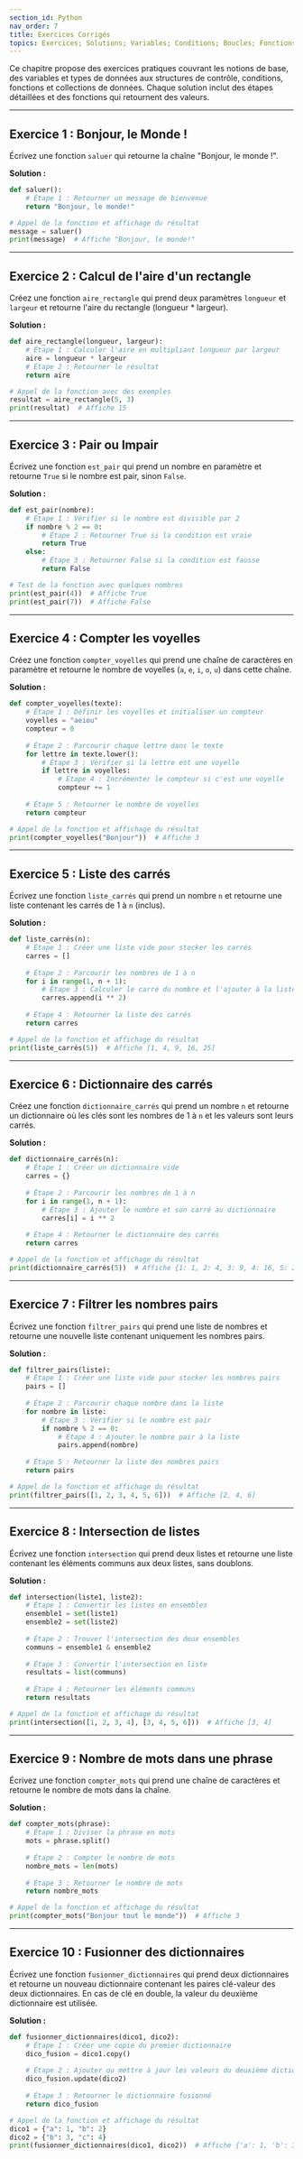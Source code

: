 ```yaml
---
section_id: Python
nav_order: 7
title: Exercices Corrigés
topics: Exercices; Solutions; Variables; Conditions; Boucles; Fonctions; Collections de données
---
```


Ce chapitre propose des exercices pratiques couvrant les notions de base, des variables et types de données aux structures de contrôle, conditions, fonctions et collections de données. Chaque solution inclut des étapes détaillées et des fonctions qui retournent des valeurs.

---

## Exercice 1 : Bonjour, le Monde !

Écrivez une fonction `saluer` qui retourne la chaîne "Bonjour, le monde !".

**Solution :**

```python
def saluer():
    # Étape 1 : Retourner un message de bienvenue
    return "Bonjour, le monde!"

# Appel de la fonction et affichage du résultat
message = saluer()
print(message)  # Affiche "Bonjour, le monde!"
```

---

## Exercice 2 : Calcul de l'aire d'un rectangle

Créez une fonction `aire_rectangle` qui prend deux paramètres `longueur` et `largeur` et retourne l'aire du rectangle (longueur * largeur).

**Solution :**

```python
def aire_rectangle(longueur, largeur):
    # Étape 1 : Calculer l'aire en multipliant longueur par largeur
    aire = longueur * largeur
    # Étape 2 : Retourner le résultat
    return aire

# Appel de la fonction avec des exemples
resultat = aire_rectangle(5, 3)
print(resultat)  # Affiche 15
```

---

## Exercice 3 : Pair ou Impair

Écrivez une fonction `est_pair` qui prend un nombre en paramètre et retourne `True` si le nombre est pair, sinon `False`.

**Solution :**

```python
def est_pair(nombre):
    # Étape 1 : Vérifier si le nombre est divisible par 2
    if nombre % 2 == 0:
        # Étape 2 : Retourner True si la condition est vraie
        return True
    else:
        # Étape 3 : Retourner False si la condition est fausse
        return False

# Test de la fonction avec quelques nombres
print(est_pair(4))  # Affiche True
print(est_pair(7))  # Affiche False
```

---

## Exercice 4 : Compter les voyelles

Créez une fonction `compter_voyelles` qui prend une chaîne de caractères en paramètre et retourne le nombre de voyelles (`a`, `e`, `i`, `o`, `u`) dans cette chaîne.

**Solution :**

```python
def compter_voyelles(texte):
    # Étape 1 : Définir les voyelles et initialiser un compteur
    voyelles = "aeiou"
    compteur = 0
    
    # Étape 2 : Parcourir chaque lettre dans le texte
    for lettre in texte.lower():
        # Étape 3 : Vérifier si la lettre est une voyelle
        if lettre in voyelles:
            # Étape 4 : Incrémenter le compteur si c'est une voyelle
            compteur += 1
    
    # Étape 5 : Retourner le nombre de voyelles
    return compteur

# Appel de la fonction et affichage du résultat
print(compter_voyelles("Bonjour"))  # Affiche 3
```

---

## Exercice 5 : Liste des carrés

Écrivez une fonction `liste_carrés` qui prend un nombre `n` et retourne une liste contenant les carrés de 1 à `n` (inclus).

**Solution :**

```python
def liste_carrés(n):
    # Étape 1 : Créer une liste vide pour stocker les carrés
    carres = []
    
    # Étape 2 : Parcourir les nombres de 1 à n
    for i in range(1, n + 1):
        # Étape 3 : Calculer le carré du nombre et l'ajouter à la liste
        carres.append(i ** 2)
    
    # Étape 4 : Retourner la liste des carrés
    return carres

# Appel de la fonction et affichage du résultat
print(liste_carrés(5))  # Affiche [1, 4, 9, 16, 25]
```

---

## Exercice 6 : Dictionnaire des carrés

Créez une fonction `dictionnaire_carrés` qui prend un nombre `n` et retourne un dictionnaire où les clés sont les nombres de 1 à `n` et les valeurs sont leurs carrés.

**Solution :**

```python
def dictionnaire_carrés(n):
    # Étape 1 : Créer un dictionnaire vide
    carres = {}
    
    # Étape 2 : Parcourir les nombres de 1 à n
    for i in range(1, n + 1):
        # Étape 3 : Ajouter le nombre et son carré au dictionnaire
        carres[i] = i ** 2
    
    # Étape 4 : Retourner le dictionnaire des carrés
    return carres

# Appel de la fonction et affichage du résultat
print(dictionnaire_carrés(5))  # Affiche {1: 1, 2: 4, 3: 9, 4: 16, 5: 25}
```

---

## Exercice 7 : Filtrer les nombres pairs

Écrivez une fonction `filtrer_pairs` qui prend une liste de nombres et retourne une nouvelle liste contenant uniquement les nombres pairs.

**Solution :**

```python
def filtrer_pairs(liste):
    # Étape 1 : Créer une liste vide pour stocker les nombres pairs
    pairs = []
    
    # Étape 2 : Parcourir chaque nombre dans la liste
    for nombre in liste:
        # Étape 3 : Vérifier si le nombre est pair
        if nombre % 2 == 0:
            # Étape 4 : Ajouter le nombre pair à la liste
            pairs.append(nombre)
    
    # Étape 5 : Retourner la liste des nombres pairs
    return pairs

# Appel de la fonction et affichage du résultat
print(filtrer_pairs([1, 2, 3, 4, 5, 6]))  # Affiche [2, 4, 6]
```

---

## Exercice 8 : Intersection de listes

Écrivez une fonction `intersection` qui prend deux listes et retourne une liste contenant les éléments communs aux deux listes, sans doublons.

**Solution :**

```python
def intersection(liste1, liste2):
    # Étape 1 : Convertir les listes en ensembles
    ensemble1 = set(liste1)
    ensemble2 = set(liste2)
    
    # Étape 2 : Trouver l'intersection des deux ensembles
    communs = ensemble1 & ensemble2
    
    # Étape 3 : Convertir l'intersection en liste
    resultats = list(communs)
    
    # Étape 4 : Retourner les éléments communs
    return resultats

# Appel de la fonction et affichage du résultat
print(intersection([1, 2, 3, 4], [3, 4, 5, 6]))  # Affiche [3, 4]
```

---

## Exercice 9 : Nombre de mots dans une phrase

Écrivez une fonction `compter_mots` qui prend une chaîne de caractères et retourne le nombre de mots dans la chaîne.

**Solution :**

```python
def compter_mots(phrase):
    # Étape 1 : Diviser la phrase en mots
    mots = phrase.split()
    
    # Étape 2 : Compter le nombre de mots
    nombre_mots = len(mots)
    
    # Étape 3 : Retourner le nombre de mots
    return nombre_mots

# Appel de la fonction et affichage du résultat
print(compter_mots("Bonjour tout le monde"))  # Affiche 3
```

---

## Exercice 10 : Fusionner des dictionnaires

Écrivez une fonction `fusionner_dictionnaires` qui prend deux dictionnaires et retourne un nouveau dictionnaire contenant les paires clé-valeur des deux dictionnaires. En cas de clé en double, la valeur du deuxième dictionnaire est utilisée.

**Solution :**

```python
def fusionner_dictionnaires(dico1, dico2):
    # Étape 1 : Créer une copie du premier dictionnaire
    dico_fusion = dico1.copy()
    
    # Étape 2 : Ajouter ou mettre à jour les valeurs du deuxième dictionnaire
    dico_fusion.update(dico2)
    
    # Étape 3 : Retourner le dictionnaire fusionné
    return dico_fusion

# Appel de la fonction et affichage du résultat
dico1 = {"a": 1, "b": 2}
dico2 = {"b": 3, "c": 4}
print(fusionner_dictionnaires(dico1, dico2))  # Affiche {'a': 1, 'b': 3, 'c': 4}
```
